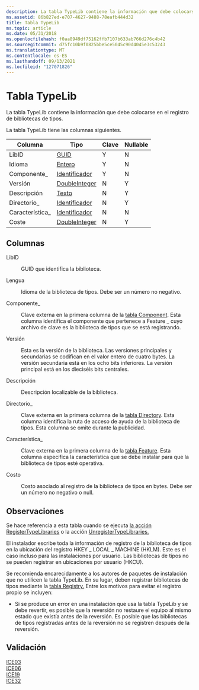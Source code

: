 ```yaml
---
description: La tabla TypeLib contiene la información que debe colocarse en el registro de bibliotecas de tipos.
ms.assetid: 86b827ed-e707-4627-9488-78eafb444d32
title: Tabla TypeLib
ms.topic: article
ms.date: 05/31/2018
ms.openlocfilehash: f0aa8949df75162ffb7107b633ab766d276c4b42
ms.sourcegitcommit: d75fc10b9f0825bbe5ce5045c90d4045e3c53243
ms.translationtype: MT
ms.contentlocale: es-ES
ms.lasthandoff: 09/13/2021
ms.locfileid: "127071826"
---
```

# <a name="typelib-table"></a>Tabla TypeLib

La tabla TypeLib contiene la información que debe colocarse en el registro de bibliotecas de tipos.

La tabla TypeLib tiene las columnas siguientes.



| Columna      | Tipo                               | Clave | Nullable |
|-------------|------------------------------------|-----|----------|
| LibID       | [GUID](guid.md)                   | Y   | N        |
| Idioma    | [Entero](integer.md)             | Y   | N        |
| Componente\_ | [Identificador](identifier.md)       | Y   | N        |
| Versión     | [DoubleInteger](doubleinteger.md) | N   | Y        |
| Descripción | [Texto](text.md)                   | N   | Y        |
| Directorio\_ | [Identificador](identifier.md)       | N   | Y        |
| Característica\_   | [Identificador](identifier.md)       | N   | N        |
| Coste        | [DoubleInteger](doubleinteger.md) | N   | Y        |



 

## <a name="columns"></a>Columnas

<dl> <dt>

<span id="LibID"></span><span id="libid"></span><span id="LIBID"></span>LibID
</dt> <dd>

GUID que identifica la biblioteca.

</dd> <dt>

<span id="Language"></span><span id="language"></span><span id="LANGUAGE"></span>Lengua
</dt> <dd>

Idioma de la biblioteca de tipos. Debe ser un número no negativo.

</dd> <dt>

<span id="Component_"></span><span id="component_"></span><span id="COMPONENT_"></span>Componente\_
</dt> <dd>

Clave externa en la primera columna de la [tabla Component](component-table.md). Esta columna identifica el componente que pertenece a Feature \_ cuyo archivo de clave es la biblioteca de tipos que se está registrando.

</dd> <dt>

<span id="Version"></span><span id="version"></span><span id="VERSION"></span>Versión
</dt> <dd>

Esta es la versión de la biblioteca. Las versiones principales y secundarias se codifican en el valor entero de cuatro bytes. La versión secundaria está en los ocho bits inferiores. La versión principal está en los dieciséis bits centrales.

</dd> <dt>

<span id="Description"></span><span id="description"></span><span id="DESCRIPTION"></span>Descripción
</dt> <dd>

Descripción localizable de la biblioteca.

</dd> <dt>

<span id="Directory_"></span><span id="directory_"></span><span id="DIRECTORY_"></span>Directorio\_
</dt> <dd>

Clave externa en la primera columna de la [tabla Directory](directory-table.md). Esta columna identifica la ruta de acceso de ayuda de la biblioteca de tipos. Esta columna se omite durante la publicidad.

</dd> <dt>

<span id="Feature_"></span><span id="feature_"></span><span id="FEATURE_"></span>Característica\_
</dt> <dd>

Clave externa en la primera columna de la [tabla Feature](feature-table.md). Esta columna especifica la característica que se debe instalar para que la biblioteca de tipos esté operativa.

</dd> <dt>

<span id="Cost"></span><span id="cost"></span><span id="COST"></span>Costo
</dt> <dd>

Costo asociado al registro de la biblioteca de tipos en bytes. Debe ser un número no negativo o null.

</dd> </dl>

## <a name="remarks"></a>Observaciones

Se hace referencia a esta tabla cuando se ejecuta [la acción RegisterTypeLibraries](registertypelibraries-action.md) o la acción [UnregisterTypeLibraries.](unregistertypelibraries-action.md)

El instalador escribe toda la información de registro de la biblioteca de tipos en la ubicación del registro HKEY \_ LOCAL \_ MACHINE (HKLM). Este es el caso incluso para las instalaciones por usuario. Las bibliotecas de tipos no se pueden registrar en ubicaciones por usuario (HKCU).

Se recomienda encarecidamente a los autores de paquetes de instalación que no utilicen la tabla TypeLib. En su lugar, deben registrar bibliotecas de tipos mediante la [tabla Registry.](registry-table.md) Entre los motivos para evitar el registro propio se incluyen:

-   Si se produce un error en una instalación que usa la tabla TypeLib y se debe revertir, es posible que la reversión no restaure el equipo al mismo estado que existía antes de la reversión. Es posible que las bibliotecas de tipos registradas antes de la reversión no se registren después de la reversión.

## <a name="validation"></a>Validación

<dl>

[ICE03](ice03.md)  
[ICE06](ice06.md)  
[ICE19](ice19.md)  
[ICE32](ice32.md)  
</dl>

 

 




